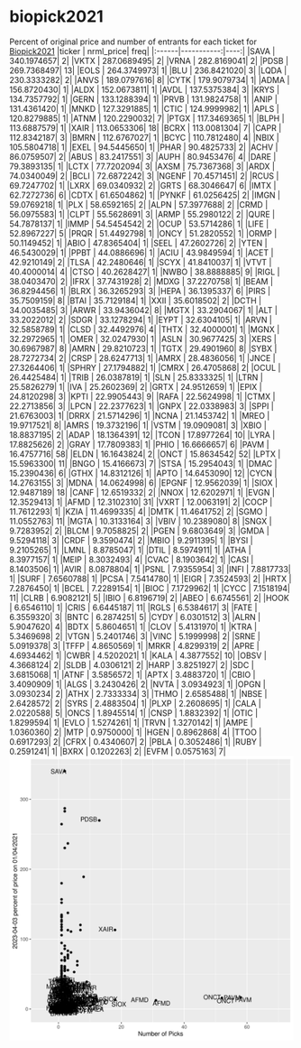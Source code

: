 # biopick2021
Percent of original price and number of entrants for each ticket for [Biopick2021](https://twitter.com/hashtag/Biopick2021)
|ticker |  nrml_price| freq|
|:------|-----------:|----:|
|SAVA   | 340.1974657|    2|
|VKTX   | 287.0689495|    2|
|VRNA   | 282.8169041|    2|
|PDSB   | 269.7368497|   13|
|EOLS   | 264.3749973|    1|
|BLU    | 236.8421020|    3|
|LQDA   | 230.3333282|    2|
|ANVS   | 189.0797616|    8|
|CYTK   | 179.9079734|    1|
|ADMA   | 156.8720430|    1|
|ALDX   | 152.0673811|    1|
|AVDL   | 137.5375384|    3|
|KRYS   | 134.7357792|    1|
|GERN   | 133.1288394|    1|
|PRVB   | 131.9824758|    1|
|ANIP   | 131.4361420|    1|
|MNKD   | 127.3291885|    1|
|CTIC   | 124.9999982|    1|
|APLS   | 120.8279885|    1|
|ATNM   | 120.2290032|    7|
|PTGX   | 117.3469365|    1|
|BLPH   | 113.6887579|    1|
|XAIR   | 113.0653306|   18|
|BCRX   | 113.0081304|    7|
|CAPR   | 112.8342187|    3|
|BMRN   | 112.6767027|    1|
|BCYC   | 110.7812480|    4|
|NBIX   | 105.5804718|    1|
|EXEL   |  94.5445650|    1|
|PHAR   |  90.4825733|    2|
|ACHV   |  86.0759507|    2|
|ABUS   |  83.2417551|    3|
|AUPH   |  80.9453476|    4|
|DARE   |  79.3893135|    1|
|LCTX   |  77.7202094|    3|
|AXSM   |  75.7367368|    3|
|ARDX   |  74.0340049|    2|
|BCLI   |  72.6872242|    3|
|NGENF  |  70.4571451|    2|
|RCUS   |  69.7247702|    1|
|LXRX   |  69.0340932|    2|
|GRTS   |  68.3046647|    6|
|IMTX   |  62.7272736|    6|
|CDTX   |  61.6504862|    1|
|PYNKF  |  61.0256425|    2|
|IMGN   |  59.0769218|    1|
|PLX    |  58.6592165|    2|
|ALPN   |  57.3977688|    2|
|CRMD   |  56.0975583|    1|
|CLPT   |  55.5628691|    3|
|ARMP   |  55.2980122|    2|
|QURE   |  54.7878137|    1|
|IMMP   |  54.5454542|    2|
|OCUP   |  53.5714286|    1|
|LIFE   |  52.8967227|    5|
|PRQR   |  51.4492798|    1|
|ONCY   |  51.2820552|    1|
|ORMP   |  50.1149452|    1|
|ABIO   |  47.8365404|    1|
|SEEL   |  47.2602726|    2|
|YTEN   |  46.5430029|    1|
|PPBT   |  44.0886696|    1|
|ACIU   |  43.9849594|    1|
|ACET   |  42.9210149|    2|
|TLSA   |  42.2480646|    1|
|SCYX   |  41.8410037|    1|
|VTVT   |  40.4000014|    4|
|CTSO   |  40.2628427|    1|
|NWBO   |  38.8888885|    9|
|RIGL   |  38.0403470|    2|
|IFRX   |  37.7431928|    2|
|MDXG   |  37.2270758|    1|
|BEAM   |  36.8294456|    1|
|BLRX   |  36.3265293|    3|
|HEPA   |  36.1395337|    6|
|PIRS   |  35.7509159|    8|
|BTAI   |  35.7129184|    1|
|XXII   |  35.6018502|    2|
|DCTH   |  34.0035485|    3|
|ARWR   |  33.9436042|    8|
|MGTX   |  33.2904067|    1|
|ALT    |  33.2022012|    2|
|SDGR   |  33.1278294|    1|
|EYPT   |  32.6304105|    1|
|ARVN   |  32.5858789|    1|
|CLSD   |  32.4492976|    4|
|THTX   |  32.4000001|    1|
|MGNX   |  32.2972965|    1|
|OMER   |  32.0247930|    1|
|ASLN   |  30.9677425|    3|
|XERS   |  30.6967987|    8|
|AMRN   |  29.8210723|    1|
|TGTX   |  29.4901960|    8|
|SYBX   |  28.7272734|    2|
|CRSP   |  28.6247713|    1|
|AMRX   |  28.4836056|    1|
|JNCE   |  27.3264406|    1|
|SPHRY  |  27.1794882|    1|
|CMRX   |  26.4705868|    2|
|OCUL   |  26.4425484|    1|
|TRIB   |  26.0387819|    1|
|SLN    |  25.8333325|    1|
|LTRN   |  25.5826279|    1|
|IVA    |  25.2602369|    2|
|GRTX   |  24.9512659|    1|
|EPIX   |  24.8120298|    3|
|KPTI   |  22.9905443|    9|
|RAFA   |  22.5624998|    1|
|CTMX   |  22.2713856|    3|
|LPCN   |  22.2377623|    1|
|GNPX   |  22.0338983|    3|
|SPPI   |  21.6763003|    1|
|DRRX   |  21.5714296|    1|
|NCNA   |  21.1453742|    1|
|MREO   |  19.9717521|    8|
|AMRS   |  19.3732196|    1|
|VSTM   |  19.0909081|    3|
|XBIO   |  18.8837195|    2|
|ADAP   |  18.1364391|   12|
|TCON   |  17.8977264|   10|
|LYRA   |  17.8825626|    2|
|GRAY   |  17.7809383|    1|
|PHIO   |  16.6666657|    6|
|PAVM   |  16.4757716|   58|
|ELDN   |  16.1643824|    2|
|ONCT   |  15.8634542|   52|
|LPTX   |  15.5963300|   11|
|BNGO   |  15.4166673|    7|
|STSA   |  15.2954043|    1|
|DMAC   |  15.2390436|    6|
|GTHX   |  14.8312126|    1|
|APTO   |  14.6453090|   12|
|CYCN   |  14.2763155|    3|
|MDNA   |  14.0624998|    6|
|EPGNF  |  12.9562039|    1|
|SIOX   |  12.9487189|   18|
|CANF   |  12.6519332|    2|
|NNOX   |  12.6202971|    1|
|EVGN   |  12.3529413|    1|
|AFMD   |  12.3102310|   31|
|VXRT   |  12.0063191|    2|
|COCP   |  11.7612293|    1|
|KZIA   |  11.4699335|    4|
|DMTK   |  11.4641752|    2|
|SGMO   |  11.0552763|   11|
|MGTA   |  10.3133164|    3|
|VBIV   |  10.2389080|    8|
|SNGX   |   9.7283952|    2|
|BLCM   |   9.7058825|    2|
|PGEN   |   9.6803649|    3|
|GMDA   |   9.5294118|    3|
|CRDF   |   9.3590474|    2|
|MBIO   |   9.2911395|    1|
|BYSI   |   9.2105265|    1|
|LMNL   |   8.8785047|    1|
|DTIL   |   8.5974911|    1|
|ATHA   |   8.3977157|    1|
|MEIP   |   8.3032493|    4|
|CVAC   |   8.1903642|    1|
|CASI   |   8.1403506|    1|
|AVIR   |   8.0878804|    1|
|PSNL   |   7.9355954|    3|
|INFI   |   7.8817733|    1|
|SURF   |   7.6560788|    1|
|PCSA   |   7.5414780|    1|
|EIGR   |   7.3524593|    2|
|HRTX   |   7.2876450|    1|
|BCEL   |   7.2289154|    1|
|BIOC   |   7.1729962|    1|
|CYCC   |   7.1518194|   11|
|CLRB   |   6.9082121|    5|
|IBIO   |   6.8196719|    2|
|ABEO   |   6.6745561|    2|
|HOOK   |   6.6546110|    1|
|CRIS   |   6.6445187|   11|
|RGLS   |   6.5384617|    3|
|FATE   |   6.3559320|    3|
|BNTC   |   6.2874251|    5|
|CYDY   |   6.0301512|    3|
|ALRN   |   5.9047620|    4|
|BDTX   |   5.8604651|    1|
|CLOV   |   5.4131970|    1|
|KTRA   |   5.3469698|    2|
|VTGN   |   5.2401746|    3|
|VINC   |   5.1999998|    2|
|SRNE   |   5.0919378|    3|
|TFFP   |   4.8650569|    1|
|MRKR   |   4.8299319|    2|
|APRE   |   4.6934462|    1|
|CWBR   |   4.5202021|    1|
|KALA   |   4.3877552|   10|
|OBSV   |   4.3668124|    2|
|SLDB   |   4.0306121|    2|
|HARP   |   3.8251927|    2|
|SDC    |   3.6815068|    1|
|ATNF   |   3.5856572|    1|
|APTX   |   3.4883720|    1|
|CBIO   |   3.4090909|    1|
|ALGS   |   3.2430426|    2|
|NVTA   |   3.0934923|    1|
|OPGN   |   3.0930234|    2|
|ATHX   |   2.7333334|    3|
|THMO   |   2.6585488|    1|
|NBSE   |   2.6428572|    2|
|SYRS   |   2.4883504|    1|
|PLXP   |   2.2608695|    1|
|CALA   |   2.0220588|    5|
|ONCS   |   1.8945514|    1|
|CNSP   |   1.8832392|    1|
|OTIC   |   1.8299594|    1|
|EVLO   |   1.5274261|    1|
|TRVN   |   1.3270142|    1|
|AMPE   |   1.0360360|    2|
|MTP    |   0.9750000|    1|
|HGEN   |   0.8962868|    4|
|TTOO   |   0.6917293|    2|
|CFRX   |   0.4340607|    2|
|PBLA   |   0.3052486|    1|
|RUBY   |   0.2591241|    1|
|BXRX   |   0.1202263|    2|
|EVFM   |   0.0575163|    7|
![retvspicks](biopicks.png?raw=true)
